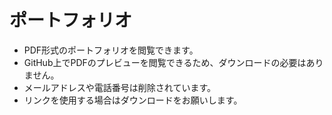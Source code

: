# ポートフォリオ
* PDF形式のポートフォリオを閲覧できます。
* GitHub上でPDFのプレビューを閲覧できるため、ダウンロードの必要はありません。
* メールアドレスや電話番号は削除されています。
* リンクを使用する場合はダウンロードをお願いします。
